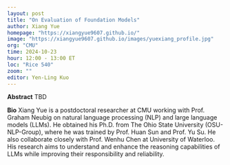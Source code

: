 ```yaml
---
layout: post
title: "On Evaluation of Foundation Models"
author: Xiang Yue
homepage: "https://xiangyue9607.github.io/"
image: "https://xiangyue9607.github.io/images/yuexiang_profile.jpg"
org: "CMU"
time: 2024-10-23
hour: 12:00 - 13:00 ET
loc: "Rice 540"
zoom: ""
editor: Yen-Ling Kuo
---
```


**Abstract**
TBD

**Bio**
Xiang Yue is a postdoctoral researcher at CMU working with Prof. Graham Neubig on natural language processing (NLP) and large language models (LLMs). He obtained his Ph.D. from The Ohio State University (OSU-NLP-Group), where he was trained by Prof. Huan Sun and Prof. Yu Su. He also collaborate closely with Prof. Wenhu Chen at University of Waterloo. His research aims to understand and enhance the reasoning capabilities of LLMs while improving their responsibility and reliability.

